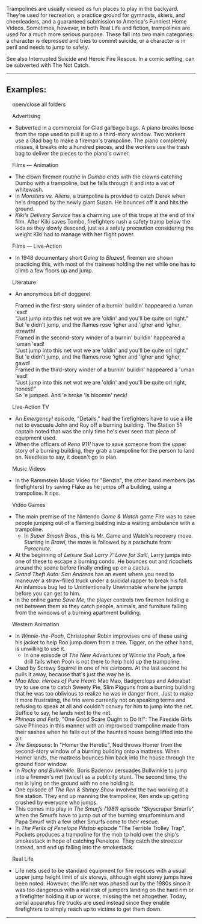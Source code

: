Trampolines are usually viewed as fun places to play in the backyard. They're used for recreation, a practice ground for gymnasts, skiers, and cheerleaders, and a guaranteed submission to America's Funniest Home Videos. Sometimes, however, in both Real Life and fiction, trampolines are used for a much more serious purpose. These fall into two main categories: a character is depressed and tries to commit suicide, or a character is in peril and needs to jump to safety.

See also Interrupted Suicide and Heroic Fire Rescue. In a comic setting, can be subverted with The Not Catch.

___

## Examples:

    open/close all folders 

    Advertising 

-   Subverted in a commercial for Glad garbage bags. A piano breaks loose from the rope used to pull it up to a third-story window. Two workers use a Glad bag to make a fireman's trampoline. The piano completely misses, it breaks into a hundred pieces, and the workers use the trash bag to deliver the pieces to the piano's owner.

    Films — Animation 

-   The clown firemen routine in _Dumbo_ ends with the clowns catching Dumbo with a trampoline, but he falls through it and into a vat of whitewash.
-   In _Monsters vs. Aliens_, a trampoline is provided to catch Derek when he's dropped by the newly giant Susan. He bounces off it and hits the ground.
-   _Kiki's Delivery Service_ has a charming use of this trope at the end of the film. After Kiki saves Tombo, firefighters rush a safety tramp below the kids as they slowly descend, just as a safety precaution considering the weight Kiki had to manage with her flight power.

    Films — Live-Action 

-   In 1948 documentary short _Going to Blazes!_, firemen are shown practicing this, with most of the trainees holding the net while one has to climb a few floors up and jump.

    Literature 

-   An anonymous bit of doggerel:
    
    Framed in the first-story winder of a burnin' buildin' happeared a 'uman 'ead!  
    "Just jump into this net wot we are 'oldin' and you'll be quite orl right."  
    But 'e didn't jump, and the flames rose 'igher and 'igher and 'igher, strewth!  
    Framed in the second-story winder of a burnin' buildin' happeared a 'uman 'ead!  
    "Just jump into this net wot we are 'oldin' and you'll be quite orl right."  
    But 'e didn't jump, and the flames rose 'igher and 'igher and 'igher, gawd!  
    Framed in the third-story winder of a burnin' buildin' happeared a 'uman 'ead!  
    "Just jump into this net wot we are 'oldin' and you'll be quite orl right, honest!"  
    So 'e jumped. And 'e broke 'is bloomin' neck!
    

    Live-Action TV 

-   An _Emergency!_ episode, "Details," had the firefighters have to use a life net to evacuate John and Roy off a burning building. The Station 51 captain noted that was the only time he's ever seen that piece of equipment used.
-   When the officers of _Reno 911!_ have to save someone from the upper story of a burning building, they grab a trampoline for the person to land on. Needless to say, it doesn't go to plan.

    Music Videos 

-   In the Rammstein Music Video for "Benzin", the other band members (as firefighters) try saving Flake as he jumps off a building, using a trampoline. It rips.

    Video Games 

-   The main premise of the Nintendo _Game & Watch_ game _Fire_ was to save people jumping out of a flaming building into a waiting ambulance with a trampoline.
    -   In _Super Smash Bros._, this is Mr. Game and Watch's recovery move. Starting in _Brawl_, the move is followed by a parachute from _Parachute_.
-   At the beginning of _Leisure Suit Larry 7: Love for Sail!_, Larry jumps into one of these to escape a burning condo. He bounces out and ricochets around the scene before finally ending up on a cactus.
-   _Grand Theft Auto: San Andreas_ has an event where you need to maneuver a straw-filled truck under a suicidal rapper to break his fall. An infamous bug led to Unintentionally Unwinnable where he jumps before you can get to him.
-   In the online game _Save Me_, the player controls two firemen holding a net between them as they catch people, animals, and furniture falling from the windows of a burning apartment building.

    Western Animation 

-   In _Winnie-the-Pooh_, Christopher Robin improvises one of these using his jacket to help Roo jump down from a tree. Tigger, on the other hand, is unwilling to use it.
    -   In one episode of _The New Adventures of Winnie the Pooh_, a fire drill fails when Pooh is not there to help hold up the trampoline.
-   Used by Screwy Squirrel in one of his cartoons. At the last second he pulls it away, because that's just the way he is.
-   _Mao Mao: Heroes of Pure Heart_: Mao Mao, Badgerclops and Adorabat try to use one to catch Sweety Pie, Slim Pigguns from a burning building that he was too oblivious to realize he was in danger from. Just to make it more frustrating, the trio were currently not on speaking terms and refusing to speak at all and couldn't convey for him to jump into the net. Suffice to say, he lands _next_ to the net.
-   _Phineas and Ferb_, "One Good Scare Ought to Do It!": The Fireside Girls save Phineas in this manner with an improvised trampoline made from their sashes when he falls out of the haunted house being lifted into the air.
-   _The Simpsons_: In "Homer the Heretic", Ned throws Homer from the second-story window of a burning building onto a mattress. When Homer lands, the mattress bounces him back into the house through the ground floor window.
-   In _Rocky and Bullwinkle_. Boris Badenov persuades Bullwinkle to jump into a firemen's net (twice!) as a publicity stunt. The second time, the net is lying on the ground with no one holding it.
-   One episode of _The Ren & Stimpy Show_ involved the two working at a fire station. They end up manning the trampoline; Ren ends up getting crushed by everyone who jumps.
-   This comes into play in _The Smurfs (1981)_ episode "Skyscraper Smurfs", when the Smurfs have to jump out of the burning smurfominium and Papa Smurf with a few other Smurfs come to their rescue.
-   In _The Perils of Penelope Pitstop_ episode "The Terrible Trolley Trap", Pockets produces a trampoline for the mob to hold over the ship's smokestack in hope of catching Penelope. They catch the streetcar instead, and end up falling into the smokestack.

    Real Life 

-   Life nets used to be standard equipment for fire rescues with a usual upper jump height limit of six storeys, although eight storey jumps have been noted. However, the life net was phased out by the 1980s since it was too dangerous with a real risk of jumpers landing on the hard rim or a firefighter holding it up or worse, missing the net altogether. Today, aerial apparatus fire trucks are used instead since they enable firefighters to simply reach up to victims to get them down.

___